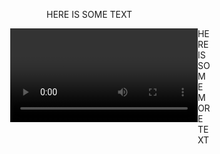 
HERE IS SOME TEXT

<div>
    <div style="float: left; width: 48%; height: 500px;">
    <source src="https://i.imgur.com/iBX68J7.mp4" type="video/mp4" /></video><video style="float: right;" controls="controls" width="300" height="150">
    </div>
    <div style="float: left; width: 48%; height: 500px; float: right;">
    <source src="https://i.imgur.com/iBX68J7.mp4" type="video/mp4" /></video></p>
    </div>
</div>

HERE IS SOME MORE TEXT


